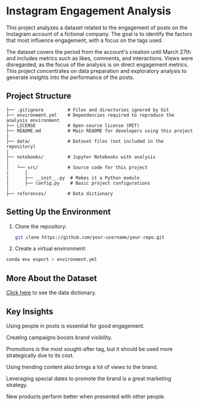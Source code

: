 # Instagram Engagement Analysis

This project analyzes a dataset related to the engagement of posts on the Instagram account of a fictional company. The goal is to identify the factors that most influence engagement, with a focus on the tags used.

The dataset covers the period from the account's creation until March 27th and includes metrics such as likes, comments, and interactions. Views were disregarded, as the focus of the analysis is on direct engagement metrics. This project concentrates on data preparation and exploratory analysis to generate insights into the performance of the posts.

## Project Structure

```
├── .gitignore         # Files and directories ignored by Git
├── environment.yml    # Dependencies required to reproduce the analysis environment
├── LICENSE            # Open-source license (MIT)
├── README.md          # Main README for developers using this project
|
├── data/              # Dataset files (not included in the repository)
|
├── notebooks/         # Jupyter Notebooks with analysis
│
|   └── src/           # Source code for this project
|      │
|      ├── __init__.py  # Makes it a Python module
|      ├── config.py    # Basic project configurations
|
├── references/        # Data dictionary
```

## Setting Up the Environment

1. Clone the repository:

    ```bash
    git clone https://github.com/your-username/your-repo.git
    ```

2. Create a virtual environment:

  ```bash
  conda env export > environment.yml
  ```

## More About the Dataset

[Click here](references/01_data_dictionary.md) to see the data dictionary.

## Key Insights

Using people in posts is essential for good engagement.

Creating campaigns boosts brand visibility.

Promotions is the most sought-after tag, but it should be used more strategically due to its cost.

Using trending content also brings a lot of views to the brand.

Leveraging special dates to promote the brand is a great marketing strategy.

New products perform better when presented with other people.